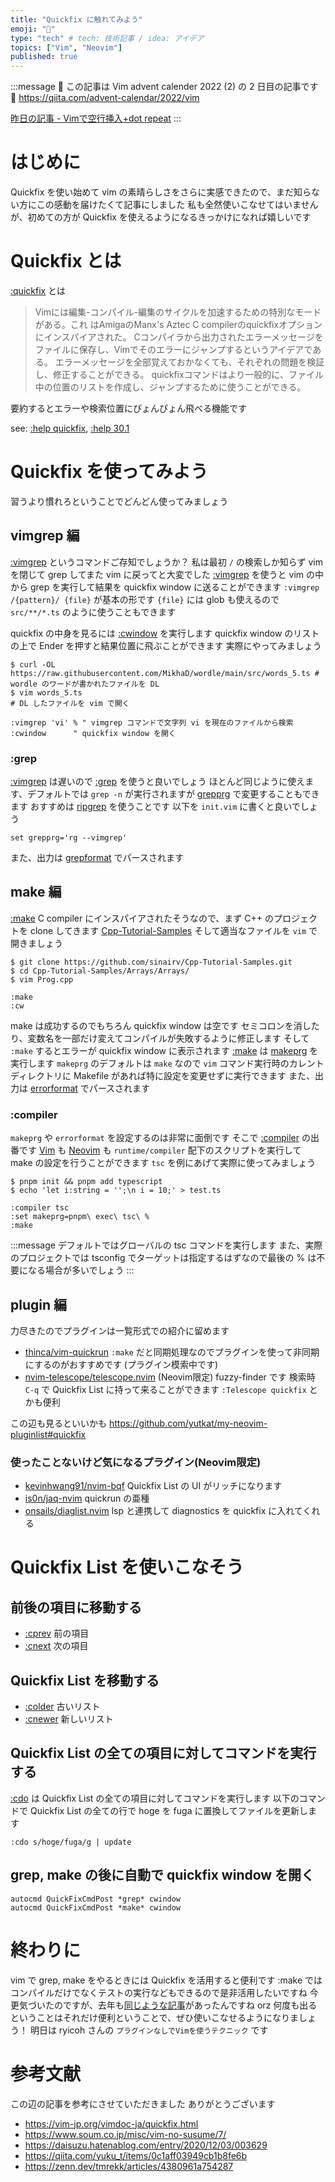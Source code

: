 ```yaml
---
title: "Quickfix に触れてみよう"
emoji: "🔗"
type: "tech" # tech: 技術記事 / idea: アイデア
topics: ["Vim", "Neovim"]
published: true
---
```


:::message
🎄 この記事は Vim advent calender 2022 (2) の 2 日目の記事です 🎁
https://qiita.com/advent-calendar/2022/vim

[昨日の記事 - Vimで空行挿入+dot repeat](https://zenn.dev/vim_jp/articles/8de697fc88e63c)
:::

# はじめに
Quickfix を使い始めて vim の素晴らしさをさらに実感できたので、まだ知らない方にこの感動を届けたくて記事にしました
私も全然使いこなせてはいませんが、初めての方が Quickfix を使えるようになるきっかけになれば嬉しいです


# Quickfix とは

[:quickfix](https://vim-jp.org/vimdoc-ja/quickfix.html) とは
> Vimには編集-コンパイル-編集のサイクルを加速するための特別なモードがある。これ はAmigaのManx's Aztec C compilerのquickfixオプションにインスパイアされた。
> Cコンパイラから出力されたエラーメッセージをファイルに保存し、Vimでそのエラーにジャンプするというアイデアである。
> エラーメッセージを全部覚えておかなくても、それぞれの問題を検証し、修正することができる。
> quickfixコマンドはより一般的に、ファイル中の位置のリストを作成し、ジャンプするために使うことができる。

要約するとエラーや検索位置にぴょんぴょん飛べる機能です

see: [:help quickfix](https://vim-jp.org/vimdoc-ja/quickfix.html), [:help 30.1](https://vim-jp.org/vimdoc-ja/usr_30.html#30.1)


# Quickfix を使ってみよう

習うより慣れろということでどんどん使ってみましょう

## vimgrep 編

[:vimgrep](https://vim-jp.org/vimdoc-ja/quickfix.html#:vimgrep) というコマンドご存知でしょうか？
私は最初 `/` の検索しか知らず vim を閉じて grep してまた vim に戻ってと大変でした
[:vimgrep](https://vim-jp.org/vimdoc-ja/quickfix.html#:vimgrep) を使うと vim の中から grep を実行して結果を quickfix window に送ることができます
`:vimgrep /{pattern}/ {file}` が基本の形です
`{file}` には glob も使えるので `src/**/*.ts` のように使うこともできます

quickfix の中身を見るには [:cwindow](https://vim-jp.org/vimdoc-ja/quickfix.html#:cwindow) を実行します
quickfix window のリストの上で Ender を押すと結果位置に飛ぶことができます
実際にやってみましょう

```shell
$ curl -OL https://raw.githubusercontent.com/MikhaD/wordle/main/src/words_5.ts # wordle のワードが書かれたファイルを DL
$ vim words_5.ts                                                               # DL したファイルを vim で開く
```
```vim
:vimgrep 'vi' % " vimgrep コマンドで文字列 vi を現在のファイルから検索
:cwindow      " quickfix window を開く
```

### :grep
[:vimgrep](https://vim-jp.org/vimdoc-ja/quickfix.html#:vimgrep) は遅いので [:grep](https://vim-jp.org/vimdoc-ja/quickfix.html#:grep) を使うと良いでしょう
ほとんど同じように使えます、デフォルトでは `grep -n` が実行されますが [grepprg](https://vim-jp.org/vimdoc-ja/options.html#'grepprg') で変更することもできます
おすすめは [ripgrep](https://github.com/BurntSushi/ripgrep) を使うことです
以下を `init.vim` に書くと良いでしょう
```vim
set grepprg='rg --vimgrep'
```
また、出力は [grepformat](https://vim-jp.org/vimdoc-ja/options.html#'grepformat') でパースされます

## make 編
[:make](https://vim-jp.org/vimdoc-ja/quickfix.html#:make)
C compiler にインスパイアされたそうなので、まず C++ のプロジェクトを clone してきます
[Cpp-Tutorial-Samples](https://github.com/sinairv/Cpp-Tutorial-Samples)
そして適当なファイルを `vim` で開きましょう
```shell
$ git clone https://github.com/sinairv/Cpp-Tutorial-Samples.git
$ cd Cpp-Tutorial-Samples/Arrays/Arrays/
$ vim Prog.cpp
```
```vim
:make
:cw
```
make は成功するのでもちろん quickfix window は空です
セミコロンを消したり、変数名を一部だけ変えてコンパイルが失敗するように修正します
そして `:make` するとエラーが quickfix window に表示されます
[:make](https://vim-jp.org/vimdoc-ja/quickfix.html#:make) は [makeprg](https://vim-jp.org/vimdoc-ja/options.html#'grepprg') を実行します
`makeprg` のデフォルトは `make` なので `vim` コマンド実行時のカレントディレクトリに Makefile があれば特に設定を変更せずに実行できます
また、出力は [errorformat](https://vim-jp.org/vimdoc-ja/options.html#'errorformat') でパースされます

### :compiler
`makeprg` や `errorformat` を設定するのは非常に面倒です
そこで [:compiler](https://vim-jp.org/vimdoc-ja/quickfix.html#:compiler) の出番です
[Vim](https://github.com/vim/vim/tree/master/runtime/compiler) も [Neovim](https://github.com/vim/vim/tree/master/runtime/compiler) も `runtime/compiler` 配下のスクリプトを実行して make の設定を行うことができます
`tsc` を例にあげて実際に使ってみましょう

```shell
$ pnpm init && pnpm add typescript
$ echo 'let i:string = '';\n i = 10;' > test.ts
```
```vim
:compiler tsc
:set makeprg=pnpm\ exec\ tsc\ %
:make
```

:::message
デフォルトではグローバルの tsc コマンドを実行します
また、実際のプロジェクトでは tsconfig でターゲットは指定するはずなので最後の % は不要になる場合が多いでしょう
:::

## plugin 編
力尽きたのでプラグインは一覧形式での紹介に留めます

- [thinca/vim-quickrun](https://github.com/thinca/vim-quickrun)
`:make` だと同期処理なのでプラグインを使って非同期にするのがおすすめです (プラグイン模索中です)
- [nvim-telescope/telescope.nvim](https://github.com/nvim-telescope/telescope.nvim) (Neovim限定)
fuzzy-finder です 検索時 `C-q` で Quickfix List に持って来ることができます `:Telescope quickfix` とかも便利

この辺も見るといいかも
https://github.com/yutkat/my-neovim-pluginlist#quickfix

### 使ったことないけど気になるプラグイン(Neovim限定)
- [kevinhwang91/nvim-bqf](https://github.com/kevinhwang91/nvim-bqf)
Quickfix List の UI がリッチになります
- [is0n/jaq-nvim](https://github.com/is0n/jaq-nvim)
quickrun の亜種
- [onsails/diaglist.nvim](https://github.com/onsails/diaglist.nvim)
lsp と連携して diagnostics を quickfix に入れてくれる


# Quickfix List を使いこなそう
## 前後の項目に移動する
- [:cprev](https://vim-jp.org/vimdoc-ja/quickfix.html#:cprev) 前の項目
- [:cnext](https://vim-jp.org/vimdoc-ja/quickfix.html#:cnext) 次の項目
## Quickfix List を移動する
- [:colder](https://vim-jp.org/vimdoc-ja/quickfix.html#:colder) 古いリスト
- [:cnewer](https://vim-jp.org/vimdoc-ja/quickfix.html#:cnewer) 新しいリスト
## Quickfix List の全ての項目に対してコマンドを実行する
[:cdo](https://vim-jp.org/vimdoc-ja/quickfix.html#:cdo) は Quickfix List の全ての項目に対してコマンドを実行します
以下のコマンドで Quickfix List の全ての行で hoge を fuga に置換してファイルを更新します
```vim
:cdo s/hoge/fuga/g | update
```
## grep, make の後に自動で quickfix window を開く
```vim
autocmd QuickFixCmdPost *grep* cwindow
autocmd QuickFixCmdPost *make* cwindow
```

# 終わりに

vim で grep, make をやるときには Quickfix を活用すると便利です
:make ではコンパイルだけでなくテストの実行などもできるので是非活用したいですね
今更気づいたのですが、去年も[同じような記事](https://zenn.dev/tmrekk/articles/4380961a754287)があったんですね orz
何度も出るということはそれだけ便利ということで、ぜひ使いこなせるようになりましょう！
明日は ryicoh さんの `プラグインなしでVimを使うテクニック` です


# 参考文献
この辺の記事を参考にさせていただきました
ありがとうございます

- https://vim-jp.org/vimdoc-ja/quickfix.html
- https://www.soum.co.jp/misc/vim-no-susume/7/
- https://daisuzu.hatenablog.com/entry/2020/12/03/003629
- https://qiita.com/yuku_t/items/0c1aff03949cb1b8fe6b
- https://zenn.dev/tmrekk/articles/4380961a754287
